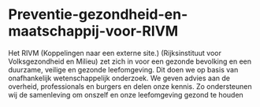 # Preventie-gezondheid-en-maatschappij-voor-RIVM
Het RIVM (Koppelingen naar een externe site.) (Rijksinstituut voor Volksgezondheid en Milieu) zet zich in voor een gezonde bevolking en een duurzame, veilige en gezonde leefomgeving. Dit doen we op basis van onafhankelijk wetenschappelijk onderzoek.  We geven advies aan de overheid, professionals en burgers en delen onze kennis. Zo ondersteunen wij de samenleving om onszelf en onze leefomgeving gezond te houden
